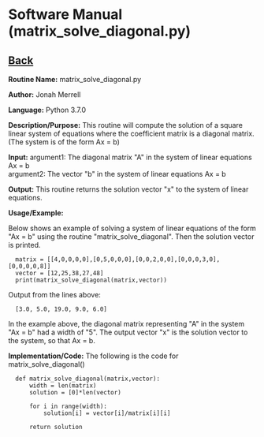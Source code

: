 # Software Manual (matrix_solve_diagonal.py)

## [Back](../softwaremanual)

**Routine Name:**           matrix_solve_diagonal.py

**Author:** Jonah Merrell

**Language:** Python 3.7.0

**Description/Purpose:** This routine will compute the solution of a square linear system of equations where the
 coefficient matrix is a diagonal matrix. (The system is of the form Ax = b)

**Input:** argument1: The diagonal matrix "A" in the system of linear equations Ax = b<br>
		   argument2: The vector "b" in the system of linear equations Ax = b

**Output:** This routine returns the solution vector "x" to the system of linear equations.

**Usage/Example:**

Below shows an example of solving a system of linear equations of the form "Ax = b" using the routine "matrix_solve_diagonal".
 Then the solution vector is printed. 

      matrix = [[4,0,0,0,0],[0,5,0,0,0],[0,0,2,0,0],[0,0,0,3,0],[0,0,0,0,8]]
      vector = [12,25,38,27,48]
      print(matrix_solve_diagonal(matrix,vector))

Output from the lines above:

      [3.0, 5.0, 19.0, 9.0, 6.0]

In the example above, the diagonal matrix representing "A" in the system "Ax = b" had a width of "5". The output vector "x" is the solution 
vector to the system, so that Ax = b.

**Implementation/Code:** The following is the code for matrix_solve_diagonal()
      
      def matrix_solve_diagonal(matrix,vector):
          width = len(matrix)
          solution = [0]*len(vector)
      
          for i in range(width):
              solution[i] = vector[i]/matrix[i][i]
      
          return solution
